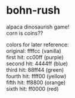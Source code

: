 # bohn-rush

alpaca dinosaurish game!  
corn is coins??


colors for later reference:  
original: ffffcc (vanilla)  
first hit: cc00ff (purple)  
second hit: 4444ff (blue)  
third hit: 88ff44 (green)  
fourth hit: ffff00 (yellow)  
fifth hit: ff8800 (orange)  
sixth hit: ff0000 (red)  


